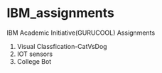 # IBM_assignments
IBM Academic Initiative(GURUCOOL) Assignments
1. Visual Classfication-CatVsDog
2. IOT sensors
3. College Bot
